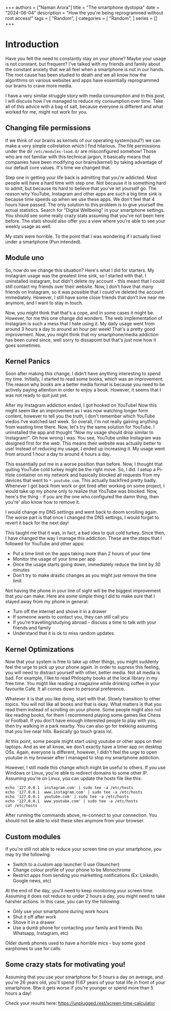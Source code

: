 +++
authors = ["Naman Arora"]
title = "The smartphone dystopia"
date = "2024-06-04"
description = "How the you're being reprogrammed without root access!"
tags = [
    "Random",
]
categories = [
    "Random",
]
series = []
+++

# Introduction
Have you felt the need to constantly stay on your phone? Maybe your usage is not constant, but frequent? I've talked with my friends and family about the constant anxiety that we all feel when a smartphone is not in our hands. The root cause has been studied to death and we all know how the algorithms on various websites and apps have essentially reprogrammed our brains to crave more media.

I have a very similar struggle story with media consumption and in this post, I will discuss how I've managed to reduce my consumption over time. Take all of this advice with a bag of salt, because everyone is different and what worked for me, might not work for you.

## Changing file permissions
If we think of our brains as kernels of our operating system(soul?) we can make a very simple collrelation which I find hilarious. The file permissions under the dir `/etc/modules-load.d/` are misconfigured somehow! Those who are not familiar with this technical jargon, it basically means that companies have been modifying our brains(kernel) by taking advantage of our default core values. It's time we changed that.

Step one in getting your life back is admitting that you're addicted. Most people will have a hard time with step one. Not because it is something hard to admit, but because its hard to believe that you've let yourself go. The reason why YouTube, Instagram and other apps are such a big time sink is because time speeds up when we use these apps. We don't feel that 4 hours have passed. The only solution to this problem is to give yourself the actual statistics. Search for "Digital Wellbeing" in your smartphone settings. You should see some really crazy stats assuming that you've not been here before. The stats should also offer you a view where you're able to see your weekly usage as well.

My stats were horrible. To the point that I was wondering if I actually lived under a smartphone (Pun intended).

## Module uno
So, how do we change this situation? Here's what I did for starters. My instagram usage was the greatest time sink, so I started with that. I uninstalled instagram, but didn't delete my account  - this meant that I could still contact my friends over their website. Now, I don't have that many friends on Instagram, so it was possible that I could've deleted the account immediately. However, I still have some close friends that don't live near me anymore, and I want to stay in touch.

Now, you might think that that's a cope, and in some cases it might be. However, for me this one change did wonders. The web implementation of Instagram is such a mess that I hate using it. My daily usage went from around 3 hours a day to around an hour per week! That's a pretty good improvement. Now, you might think that my smartphone/media addiction has been cured since, well sorry to dissapoint but that's just now how it goes sometimes.

## Kernel Panics
Soon after making this change, I didn't have anything interesting to spend my time. Initially, I started to read some books, which was an improvement. The reason why books are a better media format is because you need to be actively paying attention in order to enjoy a book. However, it seems that I was not ready to quit just yet.

After my Instagram addiction ended, I got hooked on YouTube! Now this might seem like an improvement as I was now watching longer form content, however to tell you the truth, I don't remember which YouTube viedos I've watched last week. So overall, I'm not really gaining anything from wasting time there. Now, let's try the same solution for YouTube. I uninstalled the app and thought "Now my usage should drop similar to Instagram!". Oh how wrong I was. You see, YouTube unlike Instagram was designed first for the web. This means their website was actually better to use! Instead of reducing my usage, I ended up increasing it. My usage went from around 1 hour a day to around 4 hours a day.

This essentially put me in a worse position than before. Now, I thought that quiting YouTube cold turkey might be the right move. So, I did. I setup a Pi-Hole container on my network and basically blocked all requests from my devices that went to `*.youtube.com`. This actually backfired pretty badly. Whenever I got back from work or got tired after working on some project, I would take up my phone only to realize that YouTube was blocked. Now, here's the thing - if you are the one who configured the damn thing, then you're' also know how to remove it.

I would change my DNS settings and went back to doom scrolling again. The worse part is that once I changed the DNS settings, I would forget to revert it back for the next day!

This taught me that it was, in fact, a bad idea to quit cold turkey. Since then, I have changed the way I manage this addiction.
These are the steps that I followed for YouTube and other apps:
- Put a time limit on the apps taking more than 2 hours of your time
- Monitor the usage of your time per app
- Once the usage starts going down, immediately reduce the limit by 30 minutes
- Don't try to make drastic changes as you might just remove the time limit

Not having the phone in your line of sight will be the biggest improvement that you can make. Here are some simple thing I did to make sure that I stayed away from my phone in general:
- Turn off the internet and shove it in a drawer
- If someone wants to contact you, they can still call you
- If you're travelling/studying abroad - discuss a time to talk with your friends and family
- Understand that it is ok to miss random updates

## Kernel Optimizations
Now that your system is free to take up other things, you might suddenly feel the urge to pick up your phone again. In order to supress this feeling, you will need to distract yourself with other, better media. Not all media is bad. For example, I like to read Philosphy books at the local library in my free time. You might like reading a magazine while drinking coffee in your favourite Cafe. It all comes down to personal preference.

Whatever it is that you like doing, start with that. Slowly transition to other topics. You will not like all books and that is okay. What matters is that you read them instead of scrolling on your phone. Some people might also not like reading books, for them I recommend playing some games like Chess or Football. If you don't have enough interested people to play with you, then try walking in a park nearby. You can also go for trekking assuming that you live near hills. Basically go touch grass lol.

At this point, some people might start using youtube or other apps on their laptops. And as we all know, we don't exactly have a timer app on desktop OSs. Again, everyone is different, however, I didn't feel the urge to open youtube in my browser after I managed to stop my smartphone addiction.

However, I still made this change which might be useful to others. If you use Windows or Linux, you're able to redirect domains to some other IP. Assuming you're on Linux, you can update the hosts file like this:

```
echo '127.0.0.1  instagram.com' | sudo tee -a /etc/hosts
echo '127.0.0.1  www.instagram.com' | sudo tee -a /etc/hosts
echo '127.0.0.1  youtube.com' | sudo tee -a /etc/hosts
echo '127.0.0.1  www.youtube.com' | sudo tee -a /etc/hosts
cat /etc/hosts
```

After running the commands above, re-connect to your connection. You should not be able to visit these sites anymore from your browser.

## Custom modules
If you're still not able to reduce your screen time on your smartphone, you may try the following:
- Switch to a custom app launcher (I use Olauncher)
- Change colour profile of your phone to be Monochrome
- Restrict apps from sending you marketting notifications (Ex: LinkedIn, Google news, etc)

At the end of the day, you'll need to keep monitoring your screen time. Assuming it does not reduce to under 2 hours a day, you might need to take harsher actions. In this case, you can try the following:
- Only use your smartphone during work hours
- Shut it off after work
- Shove it in a drawer
- Use a dumb phone for contacting your family and friends (No Whatsapp, Instagram, etc)

Older dumb phones used to have a horrible mics - buy some good earphones to use for calls.

## Some crazy stats for motivating you!

Assuming that you use your smartphone for 5 hours a day on average, and you're 26 years old, you'll spend 11.67 years of your total life in front of your smartphone. Btw it gets worse if you're younger or spend more than 5 hours a day!

Check your results here: https://unplugged.rest/screen-time-calculator